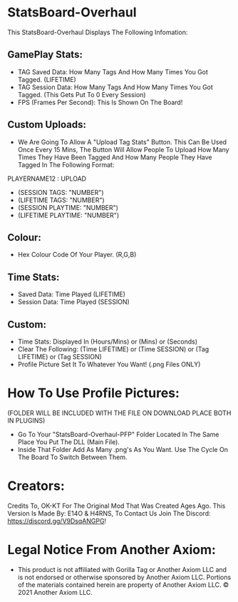# StatsBoard-Overhaul 

This StatsBoard-Overhaul Displays The Following Infomation:

## GamePlay Stats:
- TAG Saved Data: How Many Tags And How Many Times You Got Tagged. (LIFETIME)
- TAG Session Data: How Many Tags And How Many Times You Got Tagged. (This Gets Put To 0 Every Session)
- FPS (Frames Per Second): This Is Shown On The Board!

## Custom Uploads:
- We Are Going To Allow A "Upload Tag Stats" Button. This Can Be Used Once Every 15 Mins, The Button Will Allow People To Upload How Many Times They Have Been Tagged And How Many People They Have Tagged In The Following Format:

PLAYERNAME12 : UPLOAD
- (SESSION TAGS: "NUMBER")
- (LIFETIME TAGS: "NUMBER")
- (SESSION PLAYTIME: "NUMBER")
- (LIFETIME PLAYTIME: "NUMBER")

## Colour:
- Hex Colour Code Of Your Player. (R,G,B)

## Time Stats:
- Saved Data: Time Played (LIFETIME)
- Session Data: Time Played (SESSION)

## Custom:
- Time Stats: Displayed In (Hours/Mins) or (Mins) or (Seconds)
- Clear The Following: (Time LIFETIME) or (Time SESSION) or (Tag LIFETIME) or (Tag SESSION)
- Profile Picture Set It To Whatever You Want! (.png Files ONLY)
 
# How To Use Profile Pictures:
(FOLDER WILL BE INCLUDED WITH THE FILE ON DOWNLOAD PLACE BOTH IN PLUGINS)
- Go To Your "StatsBoard-Overhaul-PFP" Folder Located In The Same Place You Put The DLL (Main File).
- Inside That Folder Add As Many .png's As You Want. Use The Cycle On The Board To Switch Between Them.

# Creators:
Credits To, OK-KT For The Original Mod That Was Created Ages Ago.
This Version Is Made By: E14O & H4RNS, To Contact Us Join The Discord: https://discord.gg/V9DsqANGPG!

# Legal Notice From Another Axiom:
- This product is not affiliated with Gorilla Tag or Another Axiom LLC and is not endorsed or otherwise sponsored by Another Axiom LLC. Portions of the materials contained herein are property of Another Axiom LLC. © 2021 Another Axiom LLC.
